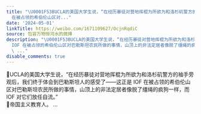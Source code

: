 ```yaml
---
title: "\U0001F53BUCLA的美国大学生说，“在经历暴徒对营地挥棍为所欲为和洛杉矶警方的袖手旁观后，我们终于体会到巴勒斯坦人的感受了——这正是 IOF
  在被占领的希伯伦山区对..."
date: '2024-05-01'
linkTitle: https://weibo.com/1671109627/OcjnRqdiC
source: 包容万物恒河水的微博
description: "\U0001F53BUCLA的美国大学生说，“在经历暴徒对营地挥棍为所欲为和洛杉矶警方的袖手旁观后，我们终于体会到巴勒斯坦人的感受了——这正是
  IOF 在被占领的希伯伦山区对巴勒斯坦农民所做的事情，山顶上的非法定居者像脱了缰绳的疯狗一样，而 IOF 对它们放任自流。”<br>\U0001F53B帝国主义教育人。
  \ ..."
disable_comments: true
---
```

🔻UCLA的美国大学生说，“在经历暴徒对营地挥棍为所欲为和洛杉矶警方的袖手旁观后，我们终于体会到巴勒斯坦人的感受了——这正是 IOF 在被占领的希伯伦山区对巴勒斯坦农民所做的事情，山顶上的非法定居者像脱了缰绳的疯狗一样，而 IOF 对它们放任自流。”<br>🔻帝国主义教育人。  ...